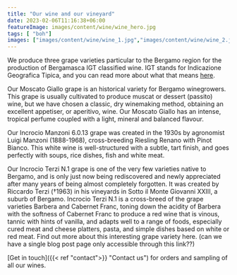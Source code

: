 ```yaml
---
title: "Our wine and our vineyard"
date: 2023-02-06T11:16:38+06:00
featureImage: images/content/wine/wine_hero.jpg
tags: [ "boh"]
images: ["images/content/wine/wine_1.jpg","images/content/wine/wine_2.jpg","images/content/wine/wine_3.jpg"]
---
```

We produce three grape varieties particular to the Bergamo region for the production of Bergamasca IGT classified wine. IGT stands for Indicazione Geografica Tipica, and you can read more about what that means [here](https://www.flavoursholidays.co.uk/blog/italian-wine-classifications-doc-docg-igt-vdt/).

Our Moscato Giallo grape is an historical variety for Bergamo winegrowers. This grape is usually cultivated to produce muscat or dessert (passito) wine, but we have chosen a classic, dry winemaking method, obtaining an excellent appetiser, or aperitivo, wine. Our Moscato Giallo has an intense, tropical perfume coupled with a light, mineral and balanced flavour. 

Our Incrocio Manzoni 6.0.13 grape was created in the 1930s by agronomist Luigi Manzoni (1888-1968), cross-breeding Riesling Renano with Pinot Bianco. This white wine is well-structured with a subtle, tart finish, and goes perfectly with soups, rice dishes, fish and white meat.

Our Incrocio Terzi N.1 grape is one of the very few varieties native to Bergamo, and is only just now being rediscovered and newly appreciated after many years of being almost completely forgotten. It was created by Riccardo Terzi (†1963) in his vineyards in Sotto il Monte Giovanni XXIII, a suburb of Bergamo. Incrocio Terzi N.1 is a cross-breed of the grape varieties Barbera and Cabernet Franc, toning down the acidity of Barbera with the softness of Cabernet Franc to produce a red wine that is vinous, tannic with hints of vanilla, and adapts well to a range of foods, especially cured meat and cheese platters, pasta, and simple dishes based on white or red meat. Find out more about this interesting grape variety here. (can we have a single blog post page only accessible through this link??)

[Get in touch]({{< ref "contact">}} "Contact us") for orders and sampling of all our wines.
